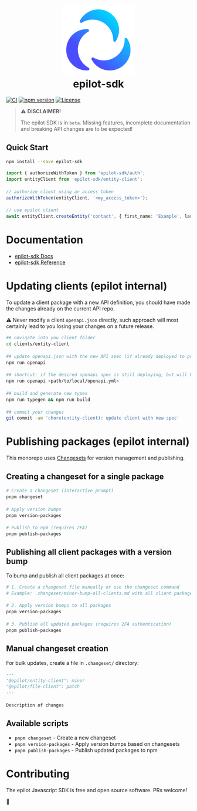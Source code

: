 <h1 align="center"><img alt="epilot-logo" src="./logo.png" width="200"><br>epilot-sdk</h1>

[![CI](https://github.com/epilot-dev/sdk-js/workflows/CI/badge.svg)](https://github.com/epilot-dev/sdk-js/actions?query=workflow%3ACI)
[![npm version](https://img.shields.io/npm/v/epilot-sdk.svg)](https://www.npmjs.com/package/epilot-sdk)
[![License](http://img.shields.io/:license-mit-blue.svg)](https://github.com/epilot-dev/sdk-js/blob/main/)

>  ⚠️ **DISCLAIMER!**
>
> The epilot SDK is in `beta`. Missing features, incomplete documentation and breaking API changes are to be expected!

## Quick Start

```sh
npm install --save epilot-sdk
```

```typescript
import { authorizeWithToken } from 'epilot-sdk/auth';
import entityClient from 'epilot-sdk/entity-client';

// authorize client using an access token
authorizeWithToken(entityClient, '<my_access_token>');

// use epilot client
await entityClient.createEntity('contact', { first_name: 'Example', last_name: 'Contact' });
```

# Documentation

- [epilot-sdk Docs](https://docs.epilot.io/docs/architecture/sdk)
- [epilot-sdk Reference](https://docs.epilot.io/api)

# Updating clients (epilot internal)

To update a client package with a new API definition, you should have made the changes already on the current API repo.

⚠️  Never modify a client `openapi.json` directly, such approach will most certainly lead to you losing your changes on a future release.

```bash
## navigate into you client folder
cd clients/entity-client

## update openapi.json with the new API spec (if already deployed to prod)
npm run openapi

## shortcut: if the desired openapi spec is still deploying, but will be in prod soon.
npm run openapi <path/to/local/openapi.yml>

## build and generate new types
npm run typegen && npm run build

## commit your changes
git commit -am 'chore(entity-client): update client with new spec'
```

# Publishing packages (epilot internal)

This monorepo uses [Changesets](https://github.com/changesets/changesets) for version management and publishing.

## Creating a changeset for a single package

```bash
# Create a changeset (interactive prompt)
pnpm changeset

# Apply version bumps
pnpm version-packages

# Publish to npm (requires 2FA)
pnpm publish-packages
```

## Publishing all client packages with a version bump

To bump and publish all client packages at once:

```bash
# 1. Create a changeset file manually or use the changeset command
# Example: .changeset/minor-bump-all-clients.md with all client packages listed

# 2. Apply version bumps to all packages
pnpm version-packages

# 3. Publish all updated packages (requires 2FA authentication)
pnpm publish-packages
```

## Manual changeset creation

For bulk updates, create a file in `.changeset/` directory:

```markdown
---
"@epilot/entity-client": minor
"@epilot/file-client": patch
---

Description of changes
```

## Available scripts

- `pnpm changeset` - Create a new changeset
- `pnpm version-packages` - Apply version bumps based on changesets
- `pnpm publish-packages` - Publish updated packages to npm

# Contributing

The epilot Javascript SDK is free and open source software. PRs welcome!

🚀


